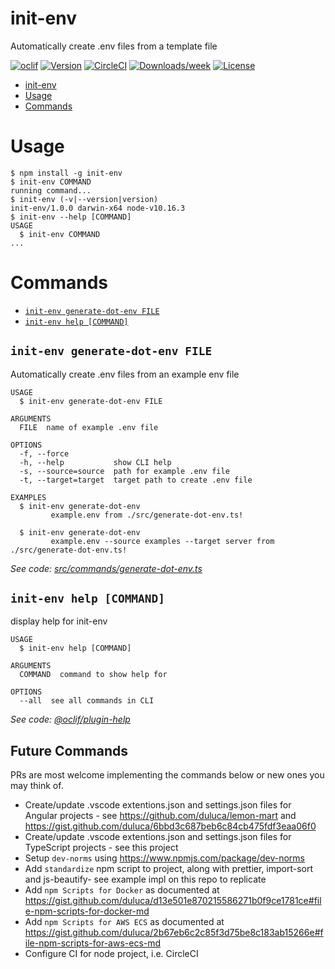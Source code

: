 # init-env

Automatically create .env files from a template file

[![oclif](https://img.shields.io/badge/cli-oclif-brightgreen.svg)](https://oclif.io)
[![Version](https://img.shields.io/npm/v/init-env.svg)](https://npmjs.org/package/init-env)
[![CircleCI](https://circleci.com/gh/duluca/init-env/tree/master.svg?style=shield)](https://circleci.com/gh/duluca/init-env/tree/master)
[![Downloads/week](https://img.shields.io/npm/dw/init-env.svg)](https://npmjs.org/package/init-env)
[![License](https://img.shields.io/npm/l/init-env.svg)](https://github.com/duluca/init-env/blob/master/package.json)

<!-- toc -->
* [init-env](#init-env)
* [Usage](#usage)
* [Commands](#commands)
<!-- tocstop -->

# Usage

<!-- usage -->
```sh-session
$ npm install -g init-env
$ init-env COMMAND
running command...
$ init-env (-v|--version|version)
init-env/1.0.0 darwin-x64 node-v10.16.3
$ init-env --help [COMMAND]
USAGE
  $ init-env COMMAND
...
```
<!-- usagestop -->

# Commands

<!-- commands -->
* [`init-env generate-dot-env FILE`](#init-env-generate-dot-env-file)
* [`init-env help [COMMAND]`](#init-env-help-command)

## `init-env generate-dot-env FILE`

Automatically create .env files from an example env file

```
USAGE
  $ init-env generate-dot-env FILE

ARGUMENTS
  FILE  name of example .env file

OPTIONS
  -f, --force
  -h, --help           show CLI help
  -s, --source=source  path for example .env file
  -t, --target=target  target path to create .env file

EXAMPLES
  $ init-env generate-dot-env
         example.env from ./src/generate-dot-env.ts!
      
  $ init-env generate-dot-env
         example.env --source examples --target server from ./src/generate-dot-env.ts!
```

_See code: [src/commands/generate-dot-env.ts](https://github.com/duluca/init-env/blob/v1.0.0/src/commands/generate-dot-env.ts)_

## `init-env help [COMMAND]`

display help for init-env

```
USAGE
  $ init-env help [COMMAND]

ARGUMENTS
  COMMAND  command to show help for

OPTIONS
  --all  see all commands in CLI
```

_See code: [@oclif/plugin-help](https://github.com/oclif/plugin-help/blob/v2.2.1/src/commands/help.ts)_
<!-- commandsstop -->

## Future Commands

PRs are most welcome implementing the commands below or new ones you may think of.

- Create/update .vscode extentions.json and settings.json files for Angular projects - see https://github.com/duluca/lemon-mart and https://gist.github.com/duluca/6bbd3c687beb6c84cb475fdf3eaa06f0
- Create/update .vscode extentions.json and settings.json files for TypeScript projects - see this project
- Setup `dev-norms` using https://www.npmjs.com/package/dev-norms
- Add `standardize` npm script to project, along with prettier, import-sort and js-beautify- see example impl on this repo to replicate
- Add `npm Scripts for Docker` as documented at https://gist.github.com/duluca/d13e501e870215586271b0f9ce1781ce#file-npm-scripts-for-docker-md
- Add `npm Scripts for AWS ECS` as documented at https://gist.github.com/duluca/2b67eb6c2c85f3d75be8c183ab15266e#file-npm-scripts-for-aws-ecs-md
- Configure CI for node project, i.e. CircleCI
